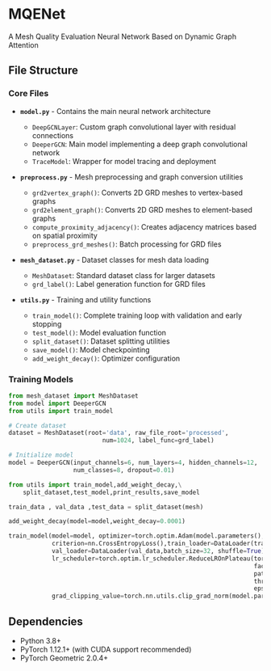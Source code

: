 # MQENet

A Mesh Quality Evaluation Neural Network Based on Dynamic Graph Attention

## File Structure

### Core Files

- **`model.py`** - Contains the main neural network architecture
  - `DeepGCNLayer`: Custom graph convolutional layer with residual connections
  - `DeeperGCN`: Main model implementing a deep graph convolutional network
  - `TraceModel`: Wrapper for model tracing and deployment

- **`preprocess.py`** - Mesh preprocessing and graph conversion utilities
  - `grd2vertex_graph()`: Converts 2D GRD meshes to vertex-based graphs
  - `grd2element_graph()`: Converts 2D GRD meshes to element-based graphs
  - `compute_proximity_adjacency()`: Creates adjacency matrices based on spatial proximity
  - `preprocess_grd_meshes()`: Batch processing for GRD files

- **`mesh_dataset.py`** - Dataset classes for mesh data loading
  - `MeshDataset`: Standard dataset class for larger datasets
  - `grd_label()`: Label generation function for GRD files

- **`utils.py`** - Training and utility functions
  - `train_model()`: Complete training loop with validation and early stopping
  - `test_model()`: Model evaluation function
  - `split_dataset()`: Dataset splitting utilities
  - `save_model()`: Model checkpointing
  - `add_weight_decay()`: Optimizer configuration

### Training Models
```python
from mesh_dataset import MeshDataset
from model import DeeperGCN
from utils import train_model

# Create dataset
dataset = MeshDataset(root='data', raw_file_root='processed', 
                          num=1024, label_func=grd_label)

# Initialize model
model = DeeperGCN(input_channels=6, num_layers=4, hidden_channels=12, 
                  num_classes=8, dropout=0.01)

from utils import train_model,add_weight_decay,\
    split_dataset,test_model,print_results,save_model

train_data , val_data ,test_data = split_dataset(mesh)

add_weight_decay(model=model,weight_decay=0.0001)

train_model(model=model, optimizer=torch.optim.Adam(model.parameters(), lr=0.01,amsgrad=True),
            criterion=nn.CrossEntropyLoss(),train_loader=DataLoader(train_data,batch_size=32, shuffle=True),
            val_loader=DataLoader(val_data,batch_size=32, shuffle=True),epochs=5000,patience=25,writer=writer,
            lr_scheduler=torch.optim.lr_scheduler.ReduceLROnPlateau(torch.optim.Adam(model.parameters()), mode='max',
                                                                    factor=0.1,
                                                                    patience=10, verbose=True, threshold=0.0001,
                                                                    threshold_mode='rel', cooldown=0, min_lr=1e-09,
                                                                    eps=1e-09),
            grad_clipping_value=torch.nn.utils.clip_grad_norm(model.parameters(), 20, norm_type=2))

```

## Dependencies
- Python 3.8+
- PyTorch 1.12.1+ (with CUDA support recommended)
- PyTorch Geometric 2.0.4+











